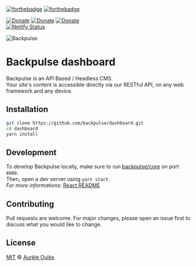[![forthebadge](https://forthebadge.com/images/badges/made-with-javascript.svg)](https://forthebadge.com)
[![forthebadge](https://forthebadge.com/images/badges/powered-by-netflix.svg)](https://forthebadge.com)

[![Donate](https://img.shields.io/badge/Donate-Crypto-blue.svg)](https://commerce.coinbase.com/checkout/b4d64264-dda8-41d0-9f15-0843f969fa79)
[![Donate](https://img.shields.io/badge/Donate-Patreon-orange.svg)](https://www.patreon.com/backpulse)
[![Donate](https://img.shields.io/badge/Donate-PayPal-green.svg)](https://www.paypal.me/aureleoules)  
[![Netlify Status](https://api.netlify.com/api/v1/badges/bed0c1f7-2fcc-4040-9da3-33e86689eb11/deploy-status)](https://dashboard.backpulse.io)  

![Backpulse](https://files.backpulse.io/backpulse.png#cache2 "Backpulse.io")

# Backpulse dashboard
Backpulse is an API Based / Headless CMS.  
Your site's content is accessible directly via our RESTful API, on any web framework and any device.  

## Installation
```bash
git clone https://github.com/backpulse/dashboard.git
cd dashboard
yarn install
```

## Development
To develop Backpulse locally, make sure to run [backpulse/core](https://github.com/backpulse/core) on port `8000`.  
Then, open a dev server using `yarn start`.  
_For more informations:_ [React README](https://github.com/backpulse/dashboard/blob/master/README_.md)

## Contributing
Pull requests are welcome. For major changes, please open an issue first to discuss what you would like to change.

## License 
[MIT](https://github.com/backpulse/dashboard/blob/master/LICENSE) © [Aurèle Oulès](https://www.aureleoules.com)